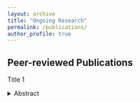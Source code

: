 ```yaml
---
layout: archive
title: "Ongoing Research"
permalink: /publications/
author_profile: true
---
```


## Peer-reviewed Publications

Title 1  
<details>

<summary>Abstract</summary>

<details>
  

## Working Papers

Title 2
<details>

<summary>Abstract</summary>
  
</details>
{% if author.googlescholar %}
  You can also find my articles on <u><a href="{{author.googlescholar}}">my Google Scholar profile</a>.</u>
{% endif %}

{% include base_path %}

{% for post in site.publications reversed %}
  {% include archive-single.html %}
{% endfor %}
